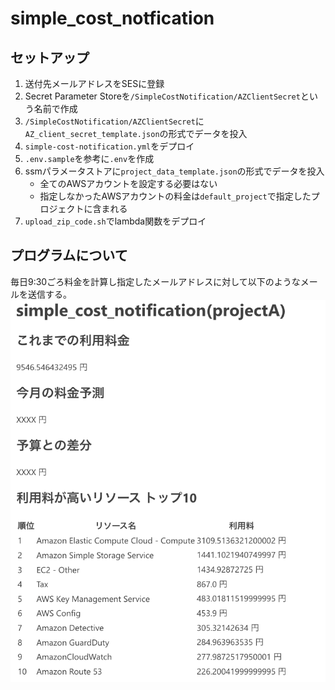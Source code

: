 # simple_cost_notfication

## セットアップ

1. 送付先メールアドレスをSESに登録
2. Secret Parameter Storeを`/SimpleCostNotification/AZClientSecret`という名前で作成
3. `/SimpleCostNotification/AZClientSecret`に`AZ_client_secret_template.json`の形式でデータを投入
4. `simple-cost-notification.yml`をデプロイ
5. `.env.sample`を参考に`.env`を作成
6. ssmパラメータストアに`project_data_template.json`の形式でデータを投入
   - 全てのAWSアカウントを設定する必要はない
   - 指定しなかったAWSアカウントの料金は`default_project`で指定したプロジェクトに含まれる
7. `upload_zip_code.sh`でlambda関数をデプロイ

## プログラムについて

毎日9:30ごろ料金を計算し指定したメールアドレスに対して以下のようなメールを送信する。
![alt text](pics/image.png)